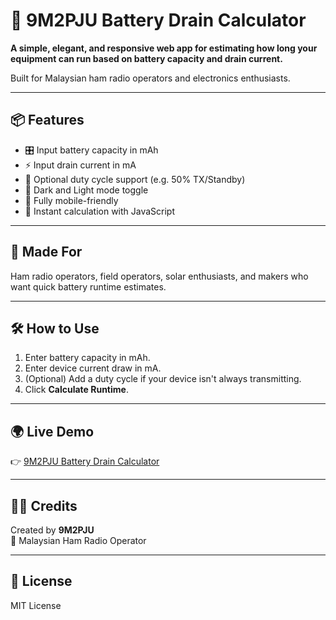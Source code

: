 # 🔋 9M2PJU Battery Drain Calculator

**A simple, elegant, and responsive web app for estimating how long your equipment can run based on battery capacity and drain current.**

Built for Malaysian ham radio operators and electronics enthusiasts.

---

## 📦 Features

- 🎛️ Input battery capacity in mAh
- ⚡ Input drain current in mA
- 🧠 Optional duty cycle support (e.g. 50% TX/Standby)
- 🌙 Dark and Light mode toggle
- 📱 Fully mobile-friendly
- 🚀 Instant calculation with JavaScript

---

## 📡 Made For

Ham radio operators, field operators, solar enthusiasts, and makers who want quick battery runtime estimates.

---

## 🛠️ How to Use

1. Enter battery capacity in mAh.
2. Enter device current draw in mA.
3. (Optional) Add a duty cycle if your device isn't always transmitting.
4. Click **Calculate Runtime**.

---

## 🌍 Live Demo

👉 [9M2PJU Battery Drain Calculator](https://battery.hamradio.my)

---

## 🧑‍💻 Credits

Created by **9M2PJU**  
📡 Malaysian Ham Radio Operator  

---

## 📜 License

MIT License
